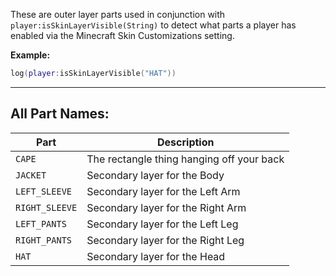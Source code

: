 These are outer layer parts used in conjunction with `player:isSkinLayerVisible(String)` to detect what parts a player has enabled via the Minecraft Skin Customizations setting.

**Example:**

```lua
log(player:isSkinLayerVisible("HAT"))
```

---

## All Part Names:

| Part           | Description                               |
| -------------- | ----------------------------------------- |
| `CAPE`         | The rectangle thing hanging off your back |
| `JACKET`       | Secondary layer for the Body              |
| `LEFT_SLEEVE`  | Secondary layer for the Left Arm          |
| `RIGHT_SLEEVE` | Secondary layer for the Right Arm         |
| `LEFT_PANTS`   | Secondary layer for the Left Leg          |
| `RIGHT_PANTS`  | Secondary layer for the Right Leg         |
| `HAT`          | Secondary layer for the Head              |
